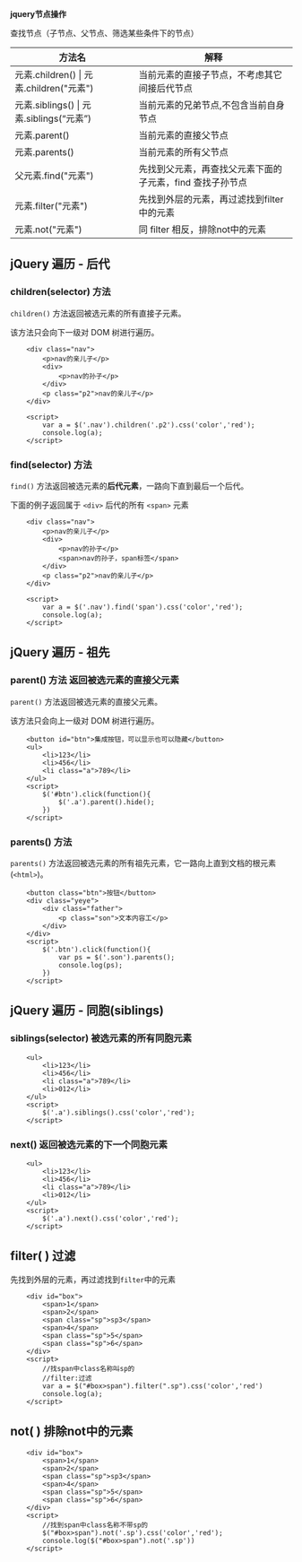 **jquery节点操作**

查找节点（子节点、父节点、筛选某些条件下的节点）

| 方法名                                    | 解释                                                      |
| ----------------------------------------- | --------------------------------------------------------- |
| 元素.children() \| 元素.children("元素")  | 当前元素的直接子节点，不考虑其它间接后代节点              |
| 元素.siblings()  \| 元素.siblings(“元素”) | 当前元素的兄弟节点,不包含当前自身节点                     |
| 元素.parent()                             | 当前元素的直接父节点                                      |
| 元素.parents()                            | 当前元素的所有父节点                                      |
| 父元素.find("元素")                       | 先找到父元素，再查找父元素下面的子元素，find 查找子孙节点 |
| 元素.filter("元素")                       | 先找到外层的元素，再过滤找到filter中的元素                |
| 元素.not("元素")                          | 同 filter 相反，排除not中的元素                           |



## jQuery 遍历 - 后代

### children(selector) 方法

`children()` 方法返回被选元素的所有直接子元素。

该方法只会向下一级对 DOM 树进行遍历。

```
    <div class="nav">
        <p>nav的亲儿子</p>
        <div>
            <p>nav的孙子</p>
        </div>
        <p class="p2">nav的亲儿子</p>
    </div>

    <script>
        var a = $('.nav').children('.p2').css('color','red');
        console.log(a);
    </script>
```



### find(selector) 方法

`find()` 方法返回被选元素的**后代元素**，一路向下直到最后一个后代。

下面的例子返回属于 `<div>` 后代的所有 `<span>` 元素

```
    <div class="nav">
        <p>nav的亲儿子</p>
        <div>
            <p>nav的孙子</p>
            <span>nav的孙子，span标签</span>
        </div>
        <p class="p2">nav的亲儿子</p>
    </div>

    <script>
        var a = $('.nav').find('span').css('color','red');
        console.log(a);
    </script>
```





## jQuery 遍历 - 祖先

### parent() 方法	返回被选元素的直接父元素

`parent()` 方法返回被选元素的直接父元素。

该方法只会向上一级对 DOM 树进行遍历。

```
    <button id="btn">集成按钮，可以显示也可以隐藏</button>
    <ul>
        <li>123</li>
        <li>456</li>
        <li class="a">789</li>
    </ul>
    <script>
        $('#btn').click(function(){
            $('.a').parent().hide();
        })
    </script>
```



### parents() 方法

`parents()` 方法返回被选元素的所有祖先元素，它一路向上直到文档的根元素 (`<html>`)。

```
    <button class="btn">按钮</button>
    <div class="yeye">
        <div class="father">
            <p class="son">文本内容工</p>
        </div>
    </div>
    <script>
        $('.btn').click(function(){
            var ps = $('.son').parents();
            console.log(ps);
        })
    </script>
```





## jQuery 遍历 - 同胞(siblings)

### siblings(selector)	被选元素的所有同胞元素

```
    <ul>
        <li>123</li>
        <li>456</li>
        <li class="a">789</li>
        <li>012</li>
    </ul>
    <script>
        $('.a').siblings().css('color','red');
    </script>
```

### next() 	返回被选元素的下一个同胞元素

```
    <ul>
        <li>123</li>
        <li>456</li>
        <li class="a">789</li>
        <li>012</li>
    </ul>
    <script>
        $('.a').next().css('color','red');
    </script>
```



## filter( ) 过滤

先找到外层的元素，再过滤找到`filter`中的元素

```
    <div id="box">
        <span>1</span>
        <span>2</span>
        <span class="sp">sp3</span>
        <span>4</span>
        <span class="sp">5</span>
        <span class="sp">6</span>
    </div>
    <script>
        //找span中class名称叫sp的
        //filter:过滤
        var a = $("#box>span").filter(".sp").css('color','red')
        console.log(a);
    </script>
```



## not( )  排除not中的元素

```
    <div id="box">
        <span>1</span>
        <span>2</span>
        <span class="sp">sp3</span>
        <span>4</span>
        <span class="sp">5</span>
        <span class="sp">6</span>
    </div>
    <script>
        //找到span中class名称不带sp的
        $("#box>span").not('.sp').css('color','red');
        console.log($("#box>span").not('.sp'))
    </script>
```

